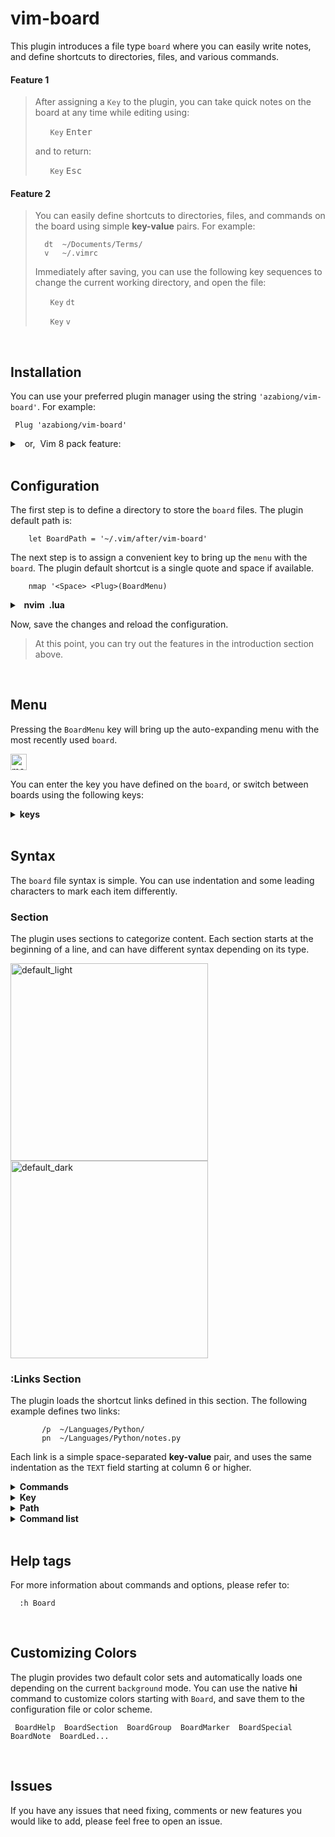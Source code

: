 <!-- https://github.com/azabiong/vim-board -->

# vim-board

This plugin introduces a file type `board` where you can easily write notes,
and define shortcuts to directories, files, and various commands.

#### Feature 1

> After assigning a `Key` to the plugin, you can take quick notes on the board at any time while editing using:
>
> &nbsp; &nbsp; &nbsp; `Key` <kbd>Enter</kbd>
>
> and to return:
>
> &nbsp; &nbsp; &nbsp; `Key` <kbd>Esc</kbd>

#### Feature 2

> You can easily define shortcuts to directories, files, and commands on the board using simple **key-value** pairs.
> For example:
> ```
>   dt  ~/Documents/Terms/
>   v   ~/.vimrc
> ```
> Immediately after saving, you can use the following key sequences to change the
> current working directory, and open the file:
>
> &nbsp; &nbsp; &nbsp; `Key` `dt`
>
> &nbsp; &nbsp; &nbsp; `Key` `v`

<br>

## Installation

You can use your preferred plugin manager using the string `'azabiong/vim-board'`. For example:
```vim
 Plug 'azabiong/vim-board'
```
<details>
<summary> &nbsp; or,&nbsp; Vim 8 pack feature: </summary>
<br>

> |Linux, Mac| Windows &nbsp;|
> |:--:|--|
> |~/.vim| ~/vimfiles|
>
> in the terminal:
> ```zsh
> cd ~/.vim && git clone --depth=1 https://github.com/azabiong/vim-board.git pack/azabiong/start/vim-board
> cd ~/.vim && vim -u NONE -c "helptags pack/azabiong/start/vim-board/doc" -c q
> ```
</details>
<br>

## Configuration

The first step is to define a directory to store the `board` files. The plugin default path is:
```vim
    let BoardPath = '~/.vim/after/vim-board'
```
The next step is to assign a convenient key to bring up the `menu` with the `board`. The plugin
default shortcut is a single quote and space if available.
```vim
    nmap '<Space> <Plug>(BoardMenu)
```

<details>
<summary><b>&nbsp; nvim &nbsp;.lua </b></summary>

```lua
  vim.g.BoardPath = '~/.vim/after/vim-board'

  vim.api.nvim_set_keymap('n', "'<Space>", '<Plug>(BoardMenu)', {})
```
</details>

Now, save the changes and reload the configuration.

> At this point, you can try out the features in the introduction section above.

<br>

## Menu

Pressing the `BoardMenu` key will bring up the auto-expanding menu with the most recently used `board`.

<img height="26" alt="menu" src="https://user-images.githubusercontent.com/83812658/164972992-a76fd0b7-a5c8-4403-ab40-690ced07d21d.gif"> <br>

You can enter the key you have defined on the `board`, or switch between boards using the following keys:

<details>
<summary><b> keys </b></summary>
<br>

  |key|function|
  |:--:|:--|
  |<kbd>Enter</kbd>|edit current board|
  |<kbd>Esc</kbd>  |return|
  |<kbd>;</kbd>    |return|
  |<kbd>Space</kbd>|scroll down|
  |<kbd>↓</kbd>    |scroll down|
  |<kbd>↑</kbd>    |scroll up|
  |<kbd>Ctrl</kbd><kbd>Space</kbd> |scroll up|
  |<kbd>-</kbd>    |switch to previous board|
  |<kbd>=</kbd>    |switch to main board|
  |<kbd>+</kbd>    |add new board|
  |<kbd>.</kbd>    |link current board|
  |<kbd>:</kbd>    |command-line mode|

> For manually opened boards, you can use the <kbd>.</kbd> key to activate links defined on the board.
</details>
<br>

## Syntax

The `board` file syntax is simple. You can use indentation and some leading characters
to mark each item differently.

### Section

The plugin uses sections to categorize content. Each section starts at the beginning of a line,
and can have different syntax depending on its type.

<div style="display:inline-block">
<img width="316" alt="default_light" src="https://user-images.githubusercontent.com/83812658/167405420-56456166-21ad-40b2-9eaf-5fadc17bc109.png">
<img width="316" alt="default_dark" src="https://user-images.githubusercontent.com/83812658/167405505-d204c82c-17b4-4e4a-bfbf-8161dd3cd572.png">
</div><br>

### :Links Section

 The plugin loads the shortcut links defined in this section. The following example defines
 two links:
 ```
        /p  ~/Languages/Python/
        pn  ~/Languages/Python/notes.py
 ```

 Each link is a simple space-separated **key-value** pair, and uses the same
 indentation as the `TEXT` field starting at column 6 or higher.

<details>
<summary><b> Commands </b></summary> 
<br>

You can also add additional commands using `|` bar. For example, to update
the `NERDTree` list after changing the current working directory: 
```vim
        /p  ~/Languages/Python/ | NERDTreeCWD
```

After opening the file, to scroll line 128 to the top:
```vim
        pn  ~/Languages/Python/notes.py | 128 | normal! zt
```

Or, you can combine commands to open specific files after changing the directory:
```vim
        d1  ~/Directory/ | NERDTreeCWD | wincmd p | edit README.md 
```

<br>
</details>

<details>
<summary><b> Key </b></summary>
<br>

A key can consist of any combination of symbols, alphanumeric, and Unicode
characters except those that start with some predefined characters.

Available leading characters:
```
    ~!@$%^_()[]{}<>'"/?,0-9a-zA-Z and Unicode characters
```
Used in the syntax and menu:
```
    #  comment             ;  return
    :  setting             -  previous
    |  command             =  main
    *` special             +  new
    -  plain text          .  load
    &  reference           :  command
```
You can also define the same key differently on each board.

#### 🍏 &nbsp;Tip

When you suddenly have multiple to-do lists, numbering can be useful.
```vim
        t1  ~/Todo/file1 | /item | echo 'find item' 
        t2  ~/Todo/dir2/ | echo 'add file2'
```
Or, to stack items in something like queue `0`
```vim
        0   ~/dir/third
        0   ~/dir/second
        0   ~/dir/first
```
You can then use the `0` key to open the bottom item, and then erase or move it when done similar to a `pop` operation.
When opening the item in the middle, the native `gf` command would be useful.

#### Long key

You only need to enter the unique prefix part of the key. For example, if you
define a long key `xylophone` and don't have a key that starts with `xy`, you can
open the link with `xy` <kbd>Enter</kbd>.

<br>
</details>

<details>
<summary><b> Path </b></summary>
<br>

To easily define a link to a file, the plugin supports copying the current file's path to a register 
when the `menu` key is pressed (by default the `b` register) .  

To paste the path stored in register `b` in insert mode:

&nbsp; &nbsp; &nbsp; <kbd>Ctrl</kbd>+<kbd>R</kbd> `b`  
<br>

When switching to another board stored in the `BoardPath` directory, you can omit the path and specify only the file name.
The links defined on the board are automatically loaded when you switch boards using the key. 
```vim
        'a  another.board
```

<br>
</details>

<details>
<summary><b> Command list </b></summary>
<br>

**Multi-line commands** &nbsp;can be set using the leading bar `|` character.
```vim
        m   ~/directory/or_file
            | echo 'foo'
            | echo 'bar'
```

#### Commands only

You can also define just a list of commands.  

For example, to copy a frequently used string or command to the clipboard:
```vim
        c1  | let @+ = "copy this string to the clipboard"
```

To define a substitution command:
```vi
        s1  | %s/Foo/Bar/gc
```

To define a set of temporary key-maps:
```vi
        k1  | nn f0 <Cmd>echo 0<CR>
            | nn f9 <Cmd>echo 9<CR>
```

To define some input from the shell tool to the scratchpad, `Board*`:
```vim
        t1  | Board* | r! echo "This is the scratchpad on the Board"
        t2  | Board* | r! curl -sI example.com
```

#### Command-line mode

When using the `|` bar character as a shell `pipe` or other meaning, you can
switch to command-line mode input by adding a colon `:` after the bar.

```vim
        p1  | Board* |: r! ls | wc
        p2  | Board* |: r! cat ~/.ssh/known_hosts | awk '$1 ~ /[0-9]/ { print $1; exit }'
```

#### Link reference

You can use the `&` symbol to run other links, for example:
```vim
        N   | NERDTreeCWD
        d1  ~/Directory/ | &N
```

#### Stop command

To stop a long list of commands while processing, press the `menu` key and 
input <kbd>Ctrl</kbd>+<kbd>C</kbd> or an undefined key.  

</details>
<br>

## Help tags

For more information about commands and options, please refer to:
```vim
  :h Board
```

<br>

## Customizing Colors

The plugin provides two default color sets and automatically loads one depending on the current `background` mode.
You can use the native **hi** command to customize colors starting with `Board`, and save them to the configuration file
or color scheme.
```
 BoardHelp  BoardSection  BoardGroup  BoardMarker  BoardSpecial  BoardNote  BoardLed...
```
<br>

## Issues

If you have any issues that need fixing, comments or new features you would like to add, please feel free to open an issue.

<br>
